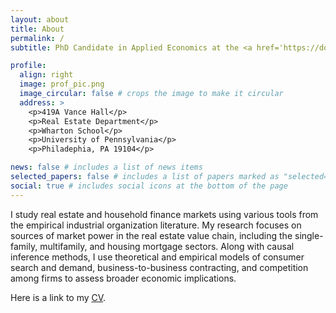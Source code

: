 ```yaml
---
layout: about
title: About
permalink: /
subtitle: PhD Candidate in Applied Economics at the <a href='https://doctoral.wharton.upenn.edu/programs-of-study/applied-economics/'>Wharton School, University of Pennsylvania</a>

profile:
  align: right
  image: prof_pic.png
  image_circular: false # crops the image to make it circular
  address: >
    <p>419A Vance Hall</p> 
    <p>Real Estate Department</p> 
    <p>Wharton School</p>
    <p>University of Pennsylvania</p>
    <p>Philadephia, PA 19104</p>

news: false # includes a list of news items
selected_papers: false # includes a list of papers marked as "selected={true}"
social: true # includes social icons at the bottom of the page
---
```

I study real estate and household finance markets using various tools from the empirical industrial organization literature. My research focuses on sources of market power in the real estate value chain, including the single-family, multifamily, and housing mortgage sectors. Along with causal inference methods, I use theoretical and empirical models of consumer search and demand, business-to-business contracting, and competition among firms to assess broader economic implications. 

Here is a link to my [CV](/assets/pdf/cv.pdf).
